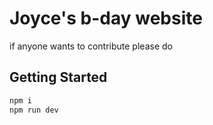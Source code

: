 # Joyce's b-day website
if anyone wants to contribute please do

## Getting Started

```bash
npm i
npm run dev
```